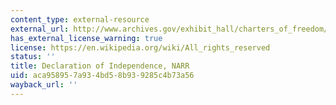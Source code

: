 ```yaml
---
content_type: external-resource
external_url: http://www.archives.gov/exhibit_hall/charters_of_freedom/declaration/declaration.html
has_external_license_warning: true
license: https://en.wikipedia.org/wiki/All_rights_reserved
status: ''
title: Declaration of Independence, NARR
uid: aca95895-7a93-4bd5-8b93-9285c4b73a56
wayback_url: ''
---
```

